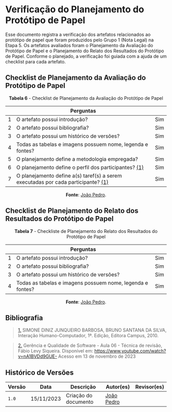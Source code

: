# Verificação do Planejamento do Protótipo de Papel

Esse documento registra a verificação dos artefatos relacionados ao protótipo de papel que foram produzidos pelo Grupo 1 (Nota Legal) na Etapa 5.
Os artefatos avaliados foram o Planejamento da Avaliação do Protótipo de Papel e o Planejamento do Relato dos Resultados do Protótipo de Papel.
Conforme o planejado, a verificação foi guiada com a ajuda de um checklist para cada artefato.

## Checklist de Planejamento da Avaliação do Protótipo de Papel

<center>

**Tabela 6** - Checklist de Planejamento da Avaliação do Protótipo de Papel

|      |Perguntas                                                                                                                       |       |
| ------------- | --------------------------------------------------------------------------------------------------------------------- | ----- |
|       1       | O artefato possui introdução?                                                                                         |  Sim  |
|       2       | O artefato possui bibliografia?                                                                                       |  Sim  |
|       3       | O artefato possui um histórico de versões?                                                                            |  Sim  |
|       4       | Todas as tabelas e imagens possuem nome, legenda e fontes?                                                            |  Sim  |
|       5       | O planejamento define a metodologia empregada?                                                                        |  Sim  |
|       6       | O planejamento define o perfil dos participantes? <a id="anchor_1" href="#REF1">(1)</a>                               |  Sim  |
|       7       | O planejamento define a(s) taref(s) a serem executadas por cada participante? <a id="anchor_1" href="#REF1">(1)</a>   |  Sim  |

**Fonte**: [João Pedro](https://github.com/JoosPerro).

</center>

## Checklist de Planejamento do Relato dos Resultados do Protótipo de Papel

<center>

**Tabela 7** - Checkliste de Planejamento do Relato dos Resultados do Protótipo de Papel

|      |Perguntas                                                            |       |
| ------------- | ---------------------------------------------------------- | ----- |
|       1       | O artefato possui introdução?                              |  Sim  |
|       2       | O artefato possui bibliografia?                            |  Sim  |
|       3       | O artefato possui um histórico de versões?                 |  Sim  |
|       4       | Todas as tabelas e imagens possuem nome, legenda e fontes? |  Sim  |


**Fonte**: [João Pedro](https://github.com/JoosPerro).

</center>

## Bibliografia

> <a id="REF1" href="#anchor_1">1.</a> SIMONE DINIZ JUNQUEIRO BARBOSA, BRUNO SANTANA DA SILVA, Interação Humano-Computador, 1ª. Edição, Editora Campus, 2010.

> <a id="REF2" href="#anchor_2">2.</a> Gerência e Qualidade de Software - Aula 06 - Técnica de revisão, Fábio Levy Siqueira. Disponível em: https://www.youtube.com/watch?v=nA1BVDd9GUE- Acesso em 13 de novembro de 2023

## Histórico de Versões

| Versão | Data       | Descrição            | Autor(es)                                  | Revisor(es)                                    |
| ------ | ---------- | -------------------- | ------------------------------------------ | ---------------------------------------------- |
| `1.0`  | 15/11/2023 | Criação do documento | [João Pedro](https://github.com/JoosPerro) |  |
